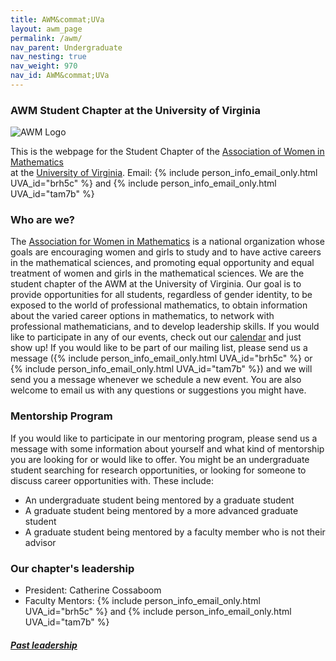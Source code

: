 ```yaml
---
title: AWM&commat;UVa
layout: awm_page
permalink: /awm/
nav_parent: Undergraduate
nav_nesting: true
nav_weight: 970
nav_id: AWM&commat;UVa
---
```


###  AWM Student Chapter at the University of Virginia

<img src="{{site.url}}/img/news_events/awmlogo.gif" class="centerImage" style="cermax-width:100%;max-height:300px;height:auto;width:auto" class="mb-3" alt="AWM Logo">


<span align="center" style="width:3px">This is the webpage for the Student Chapter of the [Association of Women in Mathematics](https://awm-math.org)  
at the [University of Virginia](http://www.virginia.edu). Email: {% include person_info_email_only.html UVA_id="brh5c" %} and {% include person_info_email_only.html UVA_id="tam7b" %}</span>

### Who are we?

<span align="justify"> The <a href="https://awm-math.org">Association for Women in Mathematics</a> is a national organization whose goals are encouraging women and girls to study and to have active careers in the mathematical sciences, and promoting equal opportunity and  equal treatment of women and girls in the mathematical sciences.
We are the student chapter of the AWM at the University of Virginia. Our goal is to provide opportunities for all students, regardless of gender identity, to be exposed to the world of professional mathematics, to obtain information about the varied career options in mathematics, to network with professional mathematicians, and to develop leadership skills.
If you would like to participate in any of our events, check out our <a href="{{site.url}}/awm/calendar/">calendar</a> and just show up! If you would like to be part of our mailing list, please send us a message ({% include person_info_email_only.html UVA_id="brh5c" %} or {% include person_info_email_only.html UVA_id="tam7b" %}) and we will send you a message whenever we schedule a new event. You are also welcome to email us with any questions or suggestions you might have.




### Mentorship Program

If you would like to participate in our mentoring program, please send us a message with some information about yourself and what kind of mentorship you are looking for or would like to offer. You might be an undergraduate student searching for research opportunities, or looking for someone to discuss career opportunities with. These include:

*   An undergraduate student being mentored by a graduate student  
*   A graduate student being mentored by a more advanced graduate student  
*   A graduate student being mentored by a faculty member who is not their advisor  



### Our chapter's leadership

<ul>
<li>President: Catherine Cossaboom</li>
<!-- <li>Vice President: Catherine Cossaboom</li> -->
<li>Faculty Mentors: {% include person_info_email_only.html UVA_id="brh5c" %} and {% include person_info_email_only.html UVA_id="tam7b" %}</li>
</ul>  


<h5 class="mt-4"> <a href="{{site.url}}/awm/who/">Past leadership</a></h5>
